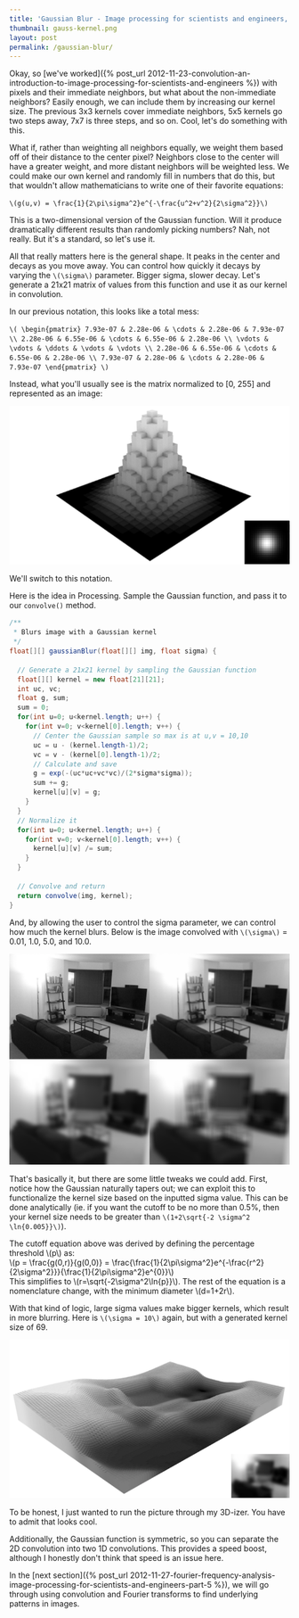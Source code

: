 ```yaml
---
title: 'Gaussian Blur - Image processing for scientists and engineers, Part 4'
thumbnail: gauss-kernel.png
layout: post
permalink: /gaussian-blur/
---
```


Okay, so [we've worked]({% post_url 2012-11-23-convolution-an-introduction-to-image-processing-for-scientists-and-engineers %})
with pixels and their immediate neighbors, but what about the non-immediate
neighbors? Easily enough, we can include them by increasing our kernel size.
The previous 3x3 kernels cover immediate neighbors, 5x5 kernels go two steps
away, 7x7 is three steps, and so on. Cool, let's do something with this.

What if, rather than weighting all neighbors equally, we weight them based off
of their distance to the center pixel? Neighbors close to the center will have a
greater weight, and more distant neighbors will be weighted less. We could make
our own kernel and randomly fill in numbers that do this, but that wouldn't allow
mathematicians to write one of their favorite equations:

`\(g(u,v) = \frac{1}{2\pi\sigma^2}e^{-\frac{u^2+v^2}{2\sigma^2}}\)`

This is a two-dimensional version of the Gaussian function. Will it produce
dramatically different results than randomly picking numbers? Nah, not really.
But it's a standard, so let's use it.

All that really matters here is the general shape. It peaks in the center and
decays as you move away. You can control how quickly it decays by varying the
`\(\sigma\)` parameter. Bigger sigma, slower decay. Let's generate a 21x21 matrix of values from this function and use it as our kernel in convolution.

In our previous notation, this looks like a total mess:

`\(
\begin{pmatrix}
7.93e-07 & 2.28e-06 & \cdots & 2.28e-06 & 7.93e-07 \\
2.28e-06 & 6.55e-06 & \cdots & 6.55e-06 & 2.28e-06 \\
\vdots & \vdots & \ddots & \vdots & \vdots \\
2.28e-06 & 6.55e-06 & \cdots & 6.55e-06 & 2.28e-06 \\
7.93e-07 & 2.28e-06 & \cdots & 2.28e-06 & 7.93e-07
\end{pmatrix}
\)`

Instead, what you'll usually see is the matrix normalized to [0, 255] and
represented as an image:

![](/assets/2012-11-25-gaussian-blur-image-processing-for-scientists-and-engineers-part-4/gauss-kernel.png)

We'll switch to this notation.

Here is the idea in Processing. Sample the Gaussian function, and pass it to our
`convolve()` method.

```java
/**
 * Blurs image with a Gaussian kernel
 */
float[][] gaussianBlur(float[][] img, float sigma) {

  // Generate a 21x21 kernel by sampling the Gaussian function
  float[][] kernel = new float[21][21];
  int uc, vc;
  float g, sum;
  sum = 0;
  for(int u=0; u<kernel.length; u++) {
    for(int v=0; v<kernel[0].length; v++) {
      // Center the Gaussian sample so max is at u,v = 10,10
      uc = u - (kernel.length-1)/2;
      vc = v - (kernel[0].length-1)/2;
      // Calculate and save
      g = exp(-(uc*uc+vc*vc)/(2*sigma*sigma));
      sum += g;
      kernel[u][v] = g;
    }
  }
  // Normalize it
  for(int u=0; u<kernel.length; u++) {
    for(int v=0; v<kernel[0].length; v++) {
      kernel[u][v] /= sum;
    }
  }

  // Convolve and return
  return convolve(img, kernel);
}
```

And, by allowing the user to control the sigma parameter, we can control how much
the kernel blurs. Below is the image convolved with `\(\sigma\)` = 0.01, 1.0,
5.0, and 10.0.

![](/assets/2012-11-25-gaussian-blur-image-processing-for-scientists-and-engineers-part-4/blurred-rooms.png)

That's basically it, but there are some little tweaks we could add. First, notice
how the Gaussian naturally tapers out; we can exploit this to functionalize the
kernel size based on the inputted sigma value. This can be done analytically (ie.
if you want the cutoff to be no more than 0.5%, then your kernel size needs to be
greater than `\(1+2\sqrt{-2 \sigma^2 \ln{0.005}}\)`).

<p class="alert-info">
The cutoff equation above was derived by defining the percentage threshold \(p\) as:
<br />
\(p = \frac{g(0,r)}{g(0,0)} = \frac{\frac{1}{2\pi\sigma^2}e^{-\frac{r^2}{2\sigma^2}}}{\frac{1}{2\pi\sigma^2}e^{0}}\)
<br />
This simplifies to \(r=\sqrt{-2\sigma^2\ln{p}}\). The rest of the equation is
a nomenclature change, with the minimum diameter \(d=1+2r\).
</p>

With that kind of logic, large sigma values make bigger kernels, which result
in more blurring. Here is `\(\sigma = 10\)` again, but with a generated kernel
size of 69.

![](/assets/2012-11-25-gaussian-blur-image-processing-for-scientists-and-engineers-part-4/gauss-room.png)

To be honest, I just wanted to run the picture through my 3D-izer. You have to
admit that looks cool.

Additionally, the Gaussian function is symmetric, so you can separate the 2D
convolution into two 1D convolutions. This provides a speed boost, although I
honestly don't think that speed is an issue here.

In the [next section]({% post_url 2012-11-27-fourier-frequency-analysis-image-processing-for-scientists-and-engineers-part-5 %}),
we will go through using convolution and Fourier transforms to find underlying
patterns in images.
